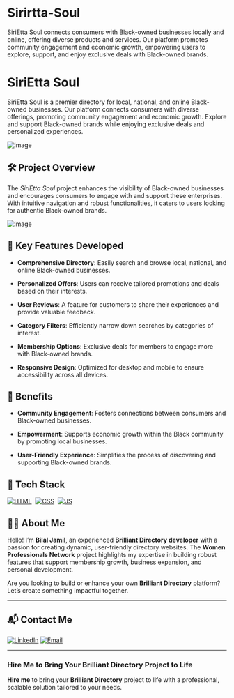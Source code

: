 # Sirirtta-Soul
SiriEtta Soul connects consumers with Black-owned businesses locally and online, offering diverse products and services. Our platform promotes community engagement and economic growth, empowering users to explore, support, and enjoy exclusive deals with Black-owned brands.
# SiriEtta Soul

SiriEtta Soul is a premier directory for local, national, and online Black-owned businesses. Our platform connects consumers with diverse offerings, promoting community engagement and economic growth. Explore and support Black-owned brands while enjoying exclusive deals and personalized experiences.

![image](https://github.com/user-attachments/assets/a46f39f9-8580-4d40-8db9-c94c4de7d583)

## 🛠 Project Overview

The *SiriEtta Soul* project enhances the visibility of Black-owned businesses and encourages consumers to engage with and support these enterprises. With intuitive navigation and robust functionalities, it caters to users looking for authentic Black-owned brands.

![image](https://github.com/user-attachments/assets/558b569e-c55e-4d94-b261-ceaeb0ebcb51)

## 🚀 Key Features Developed

- **Comprehensive Directory**: Easily search and browse local, national, and online Black-owned businesses.
  
- **Personalized Offers**: Users can receive tailored promotions and deals based on their interests.

- **User Reviews**: A feature for customers to share their experiences and provide valuable feedback.

- **Category Filters**: Efficiently narrow down searches by categories of interest.

- **Membership Options**: Exclusive deals for members to engage more with Black-owned brands.

- **Responsive Design**: Optimized for desktop and mobile to ensure accessibility across all devices.

## 🌟 Benefits

- **Community Engagement**: Fosters connections between consumers and Black-owned businesses.

- **Empowerment**: Supports economic growth within the Black community by promoting local businesses.

- **User-Friendly Experience**: Simplifies the process of discovering and supporting Black-owned brands.

## 📌 Tech Stack
[![HTML](https://img.shields.io/badge/html5%20-%23E34F26.svg?&style=for-the-badge&logo=html5&logoColor=white)](https://github.com/yourusername/Baby-Support-Services/search?l=html)&nbsp;
[![CSS](https://img.shields.io/badge/css3%20-%231572B6.svg?&style=for-the-badge&logo=css3&logoColor=white)](https://github.com/yourusername/Baby-Support-Services/search?l=css)&nbsp;
[![JS](https://img.shields.io/badge/javascript%20-%23323330.svg?&style=for-the-badge&logo=javascript&logoColor=%23F7DF1E)](https://github.com/yourusername/Baby-Support-Services/search?l=javascript)


## 👨‍💻 About Me

Hello! I’m **Bilal Jamil**, an experienced **Brilliant Directory developer** with a passion for creating dynamic, user-friendly directory websites. The **Women Professionals Network** project highlights my expertise in building robust features that support membership growth, business expansion, and personal development.

Are you looking to build or enhance your own **Brilliant Directory** platform? Let’s create something impactful together.

---

## 📬 Contact Me

[![LinkedIn](https://img.shields.io/badge/LinkedIn-Connect-blue?style=for-the-badge&logo=linkedin)](https://www.linkedin.com/in/sajid-jameel-721256178/)
[![Email](https://img.shields.io/badge/Email-Contact%20Me-orange?style=for-the-badge&logo=gmail)](mailto:sajidjamil.met@gmail.com)

---



### **Hire Me to Bring Your Brilliant Directory Project to Life**

**Hire me** to bring your **Brilliant Directory** project to life with a professional, scalable solution tailored to your needs.
